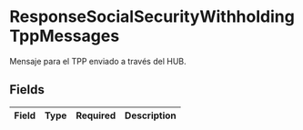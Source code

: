 # ResponseSocialSecurityWithholdingTppMessages

Mensaje para el TPP enviado a través del HUB.


## Fields

| Field       | Type        | Required    | Description |
| ----------- | ----------- | ----------- | ----------- |